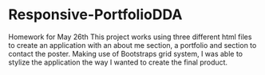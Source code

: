 # Responsive-PortfolioDDA
Homework for May 26th 
This project works using three different html files to create an application with an about me section, a portfolio and section to contact the poster. Making use of Bootstraps grid system, I was able to stylize the application the way I wanted to create the final product.
